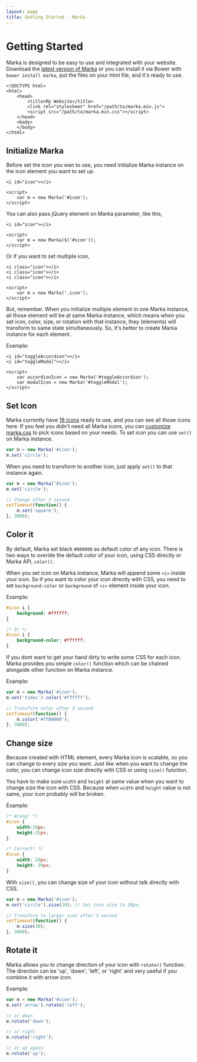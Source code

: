 ```yaml
---
layout: page
title: Getting Started - Marka
---
```


Getting Started
===============

Marka is designed to be easy to use and integrated with
your website. Download the <a href="https://github.com/fians/marka/releases" target="_blank">latest version of Marka</a> 
or you can install it via Bower with `bower install marka`, 
put the files on your html file, and it's
ready to use.

~~~markup
<!DOCTYPE html>
<html>
    <head>
        <title>My Website</title>
        <link rel="stylesheet" href="/path/to/marka.min.js">
        <script src="/path/to/marka.min.css"></script>
    </head>
    <body>
    </body>
</html>
~~~

Initialize Marka
----------------

Before set the icon you wan to use, you need initialize
Marka instance on the icon element you want to set up.

~~~markup
<i id="icon"></i>

<script>
    var m = new Marka('#icon');
</script>
~~~

You can also pass jQuery element on Marka parameter,
like this,

~~~markup
<i id="icon"></i>

<script>
    var m = new Marka($('#icon'));
</script>
~~~

Or if you want to set multiple icon,

~~~markup
<i class="icon"></i>
<i class="icon"></i>
<i class="icon"></i>

<script>
    var m = new Marka('.icon');
</script>
~~~

But, remember. When you initialize multiple 
element in one Marka instance, all those element
will be at same Marka instance, which means
when you set icon, color, size, or rotation 
with that instance, they (elements) will 
transform to same state simultaneously. So, it's
better to create Marka instance for each element.

Example:

~~~markup
<i id="toggleAccordion"></i>
<i id="toggleModal"></i>

<script>
    var accordionIcon = new Marka('#toggleAccordion');
    var modalIcon = new Marka('#toggleModal');
</script>
~~~

Set Icon
--------

Marka currently have [18 icons](/icons.html) ready to use, 
and you can see all those icons here. If you feel you didn't
need all Marka icons, you can [customize marka.css](/customize.html) to pick 
icons based on your needs. To set icon 
you can use `set()` on Marka instance.

~~~javascript
var m = new Marka('#icon');
m.set('circle');
~~~

When you need to transform to another icon, just
apply `set()` to that instance again.

~~~javascript
var m = new Marka('#icon');
m.set('circle');

// Change after 3 second
setTimeout(function() {
    m.set('square');
}, 3000);
~~~

Color it
---------

By default, Marka set black `#000000` as default color
of any icon. There is two ways to overide the default color
of your icon, using CSS directly or Marka API, `color()`.

When you set icon on Marka instance, Marka will append 
some `<i>` inside your icon. So if you want to color 
your icon directly with CSS, you need to set `background-color`
or `background` of `<i>` element inside your icon.

Example:

~~~css
#icon i {
    background: #ffffff;
}

/* Or */
#icon i {
    background-color: #ffffff;
}
~~~

If you dont want to get your hand dirty to write some 
CSS for each icon. Marka provides you simple `color()`
function which can be chained alongside other function on 
Marka instance.

Example:

~~~javascript
var m = new Marka('#icon');
m.set('times').color('#ffffff');

// Transform color after 3 second
setTimeout(function() {
    m.color('#ff00000');
}, 3000);
~~~

Change size
-----------

Because created with HTML element, every Marka icon
is scalable, so you can change to every size you want.
Just like when you want to change the color, you 
can change icon size directly with CSS or using `size()`
function.

You have to make sure `width` and `height` at
same value when you want to change size the icon with 
CSS. Because when `width` and `height` value is not same,
your icon probably will be broken.

Example:

~~~css
/* Wrong! */
#icon {
    width:20px;
    height:25px;
}

/* Correct! */
#icon {
    width: 20px;
    height: 20px;
}
~~~

With `size()`, you can change size of your icon without
talk directly with CSS.

~~~javascript
var m = new Marka('#icon');
m.set('circle').size(20); // Set icon size to 20px;

// Transform to larger icon after 3 second
setTimeout(function() {
    m.size(30);
}, 3000);
~~~

Rotate it
---------

Marka allows you to change direction of your icon
with `rotate()` function. The direction can be 'up',
'down', 'left', or 'right' and very useful if you
combine it with arrow icon.

Example:

~~~javascript
var m = new Marka('#icon');
m.set('arrow').rotate('left');

// or down
m.rotate('down');

// or right
m.rotate('right');

// or up again
m.rotate('up');
~~~